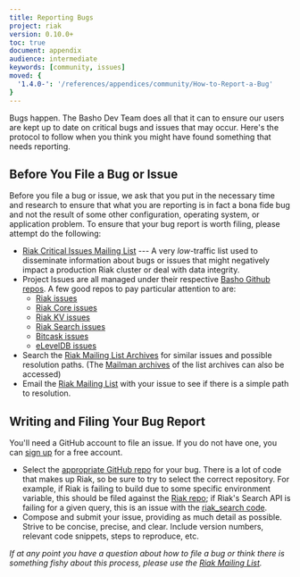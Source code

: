 ```yaml
---
title: Reporting Bugs
project: riak
version: 0.10.0+
toc: true
document: appendix
audience: intermediate
keywords: [community, issues]
moved: {
  '1.4.0-': '/references/appendices/community/How-to-Report-a-Bug'
}
---
```


Bugs happen. The Basho Dev Team does all that it can to ensure our users are kept up to date on critical bugs and issues that may occur. Here's the protocol to follow when you think you might have found something that needs reporting.

## Before You File a Bug or Issue

Before you file a bug or issue, we ask that you put in the necessary time and research to ensure that what you are reporting is in fact a bona fide bug and not the result of some other configuration, operating system, or application problem. To ensure that your bug report is worth filing, please attempt do the following:

* [Riak Critical Issues Mailing List](http://lists.basho.com/mailman/listinfo/riak-critical-issues_lists.basho.com) --- A very *low*-traffic list used to disseminate information about bugs or issues that might negatively impact a production Riak cluster or deal with data integrity. 
* Project Issues are all managed under their respective [Basho Github repos](https://github.com/basho/). A few good repos to pay particular attention to are:
    * [Riak issues](https://github.com/basho/riak/issues)
    * [Riak Core issues](https://github.com/basho/riak_core/issues)
    * [Riak KV issues](https://github.com/basho/riak_kv/issues)
    * [Riak Search issues](https://github.com/basho/riak_search/issues)
    * [Bitcask issues](https://github.com/basho/bitcask/issues)
    * [eLevelDB issues](https://github.com/basho/eleveldb/issues)
* Search the [Riak Mailing List Archives](http://riak.markmail.org/) for similar issues and possible resolution paths. (The [Mailman archives](http://lists.basho.com/pipermail/riak-users_lists.basho.com/) of the list archives can also be accessed)
* Email the [Riak Mailing List](http://lists.basho.com/mailman/listinfo/riak-users_lists.basho.com) with your issue to see if there is a simple path to resolution. 

## Writing and Filing Your Bug Report

<div class="info">
You'll need a GitHub account to file an issue. If you do not have one, you can <a href="https://github.com/signup/free">sign up</a> for a free account.
</div>

* Select the [appropriate GitHub repo](https://github.com/basho/) for your bug. There is a lot of code that makes up Riak, so be sure to try to select the correct repository. For example, if Riak is failing to build due to some specific environment variable, this should be filed against the [Riak repo](https://github.com/basho/riak/issues); if Riak's Search API is failing for a given query, this is an issue with the [riak_search code](https://github.com/basho/riak_search/issues).
* Compose and submit your issue, providing as much detail as possible. Strive to be concise, precise, and clear. Include version numbers, relevant code snippets, steps to reproduce, etc. 

_If at any point you have a question about how to file a bug or think there is something fishy about this process, please use the [Riak Mailing List](http://lists.basho.com/mailman/listinfo/riak-users_lists.basho.com)._
